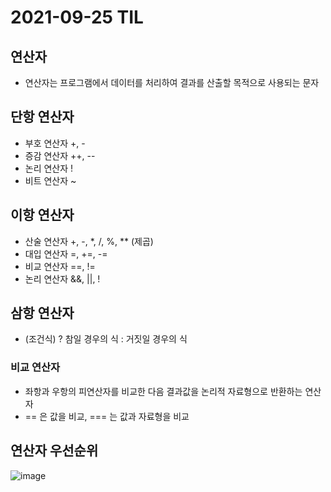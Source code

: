 # 2021-09-25 TIL

## 연산자
* 연산자는 프로그램에서 데이터를 처리하여 결과를 산출할 목적으로 사용되는 문자

## 단항 연산자
* 부호 연산자 +, -
* 증감 연산자 ++, --
* 논리 연산자 !
* 비트 연산자 ~

## 이항 연산자
* 산술 연산자 +, -, *, /, %, ** (제곱)
* 대입 연산자 =, +=, -= 
* 비교 연산자 ==, !=
* 논리 연산자 &&, ||, !

## 삼항 연산자
* (조건식) ? 참일 경우의 식 : 거짓일 경우의 식

### 비교 연산자
* 좌항과 우항의 피연산자를 비교한 다음 결과값을 논리적 자료형으로 반환하는 연산자
* == 은 값을 비교, === 는 값과 자료형을 비교 

## 연산자 우선순위
![image](https://user-images.githubusercontent.com/58898466/134767107-bf0e228f-7c8c-4905-8c3a-a51a1dd4538a.png)
